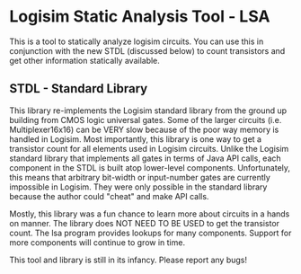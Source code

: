 Logisim Static Analysis Tool - LSA
==================================

This is a tool to statically analyze logisim circuits. You can use this in conjunction with the new STDL (discussed below) to count transistors and get other information statically available.

STDL - Standard Library
-----------------------

This library re-implements the Logisim standard library from the ground up building from CMOS logic universal gates. Some of the larger circuits (i.e. Multiplexer16x16) can be VERY slow because of the poor way memory is handled in Logisim. Most importantly, this library is one way to get a transistor count for all elements used in Logisim circuits. Unlike the Logisim standard library that implements all gates in terms of Java API calls, each component in the STDL is built atop lower-level components. Unfortunately, this means that arbitrary bit-width or input-number gates are currently impossible in Logisim. They were only possible in the standard library because the author could "cheat" and make API calls.

Mostly, this library was a fun chance to learn more about circuits in a hands on manner. The library does NOT NEED TO BE USED to get the transistor count. The lsa program provides lookups for many components. Support for more components will continue to grow in time.

This tool and library is still in its infancy. Please report any bugs!
